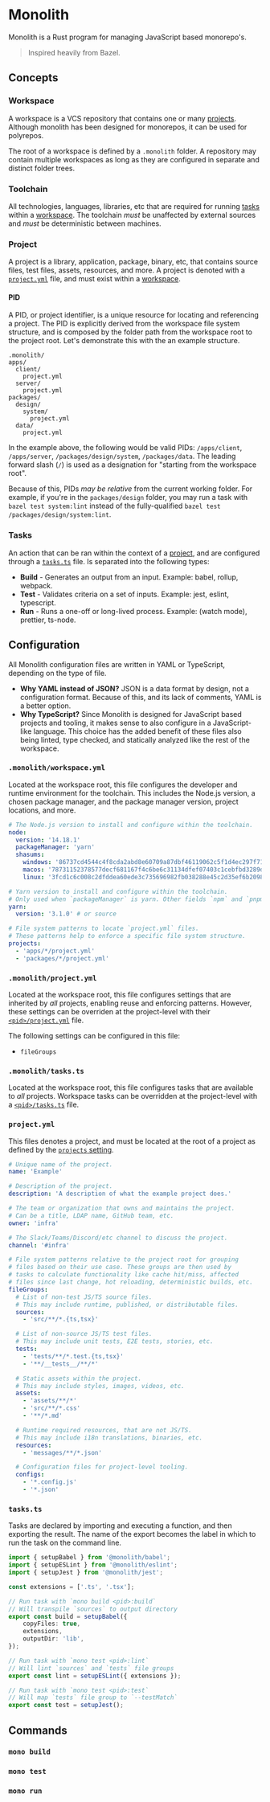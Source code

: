 # Monolith

Monolith is a Rust program for managing JavaScript based monorepo's.

> Inspired heavily from Bazel.

## Concepts

### Workspace

A workspace is a VCS repository that contains one or many [projects](#project). Although monolith
has been designed for monorepos, it can be used for polyrepos.

The root of a workspace is defined by a `.monolith` folder. A repository may contain multiple
workspaces as long as they are configured in separate and distinct folder trees.

### Toolchain

All technologies, languages, libraries, etc that are required for running [tasks](#task) within a
[workspace](#workspace). The toolchain _must_ be unaffected by external sources and _must_ be
deterministic between machines.

### Project

A project is a library, application, package, binary, etc, that contains source files, test files,
assets, resources, and more. A project is denoted with a [`project.yml`](#projectyml) file, and must
exist within a [workspace](#workspace).

#### PID

A PID, or project identifier, is a unique resource for locating and referencing a project. The PID
is explicitly derived from the workspace file system structure, and is composed by the folder path
from the workspace root to the project root. Let's demonstrate this with the an example structure.

```
.monolith/
apps/
  client/
    project.yml
  server/
    project.yml
packages/
  design/
    system/
      project.yml
  data/
    project.yml
```

In the example above, the following would be valid PIDs: `/apps/client`, `/apps/server`,
`/packages/design/system`, `/packages/data`. The leading forward slash (`/`) is used as a
designation for "starting from the workspace root".

Because of this, PIDs _may be relative_ from the current working folder. For example, if you're in
the `packages/design` folder, you may run a task with `bazel test system:lint` instead of the
fully-qualified `bazel test /packages/design/system:lint`.

### Tasks

An action that can be ran within the context of a [project](#project), and are configured through a
[`tasks.ts`](#tasksts) file. Is separated into the following types:

- **Build** - Generates an output from an input. Example: babel, rollup, webpack.
- **Test** - Validates criteria on a set of inputs. Example: jest, eslint, typescript.
- **Run** - Runs a one-off or long-lived process. Example: (watch mode), prettier, ts-node.

## Configuration

All Monolith configuration files are written in YAML or TypeScript, depending on the type of file.

- **Why YAML instead of JSON?** JSON is a data format by design, not a configuration format. Because
  of this, and its lack of comments, YAML is a better option.
- **Why TypeScript?** Since Monolith is designed for JavaScript based projects and tooling, it makes
  sense to also configure in a JavaScript-like language. This choice has the added benefit of these
  files also being linted, type checked, and statically analyzed like the rest of the workspace.

### `.monolith/workspace.yml`

Located at the workspace root, this file configures the developer and runtime environment for the
toolchain. This includes the Node.js version, a chosen package manager, and the package manager
version, project locations, and more.

```yaml
# The Node.js version to install and configure within the toolchain.
node:
  version: '14.18.1'
  packageManager: 'yarn'
  shasums:
    windows: '86737cd4544c4f8cda2abd8e60709a87dbf46119062c5f1d4ec297f71a9e204b'
    macos: '78731152378577decf681167f4c6be6c31134dfef07403c1cebfbd3289d3886f'
    linux: '3fcd1c6c008c2dfddea60ede3c735696982fb038288e45c2d35ef6b2098c8220'

# Yarn version to install and configure within the toolchain.
# Only used when `packageManager` is yarn. Other fields `npm` and `pnpm` also exist.
yarn:
  version: '3.1.0' # or source

# File system patterns to locate `project.yml` files.
# These patterns help to enforce a specific file system structure.
projects:
  - 'apps/*/project.yml'
  - 'packages/*/project.yml'
```

### `.monolith/project.yml`

Located at the workspace root, this file configures settings that are inherited by _all_ projects,
enabling reuse and enforcing patterns. However, these settings can be overriden at the project-level
with their [`<pid>/project.yml`](#projectyml) file.

The following settings can be configured in this file:

- `fileGroups`

### `.monolith/tasks.ts`

Located at the workspace root, this file configures tasks that are available to _all_ projects.
Workspace tasks can be overridden at the project-level with a [`<pid>/tasks.ts`](#tasksts) file.

### `project.yml`

This files denotes a project, and must be located at the root of a project as defined by the
[`projects` setting](#monolithworkspaceyml).

```yaml
# Unique name of the project.
name: 'Example'

# Description of the project.
description: 'A description of what the example project does.'

# The team or organization that owns and maintains the project.
# Can be a title, LDAP name, GitHub team, etc.
owner: 'infra'

# The Slack/Teams/Discord/etc channel to discuss the project.
channel: '#infra'

# File system patterns relative to the project root for grouping
# files based on their use case. These groups are then used by
# tasks to calculate functionality like cache hit/miss, affected
# files since last change, hot reloading, deterministic builds, etc.
fileGroups:
  # List of non-test JS/TS source files.
  # This may include runtime, published, or distributable files.
  sources:
    - 'src/**/*.{ts,tsx}'

  # List of non-source JS/TS test files.
  # This may include unit tests, E2E tests, stories, etc.
  tests:
    - 'tests/**/*.test.{ts,tsx}'
    - '**/__tests__/**/*'

  # Static assets within the project.
  # This may include styles, images, videos, etc.
  assets:
    - 'assets/**/*'
    - 'src/**/*.css'
    - '**/*.md'

  # Runtime required resources, that are not JS/TS.
  # This may include i18n translations, binaries, etc.
  resources:
    - 'messages/**/*.json'

  # Configuration files for project-level tooling.
  configs:
    - '*.config.js'
    - '*.json'
```

### `tasks.ts`

Tasks are declared by importing and executing a function, and then exporting the result. The name of
the export becomes the label in which to run the task on the command line.

```ts
import { setupBabel } from '@monolith/babel';
import { setupESLint } from '@monolith/eslint';
import { setupJest } from '@monolith/jest';

const extensions = ['.ts', '.tsx'];

// Run task with `mono build <pid>:build`
// Will transpile `sources` to output directory
export const build = setupBabel({
	copyFiles: true,
	extensions,
	outputDir: 'lib',
});

// Run task with `mono test <pid>:lint`
// Will lint `sources` and `tests` file groups
export const lint = setupESLint({ extensions });

// Run task with `mono test <pid>:test`
// Will map `tests` file group to `--testMatch`
export const test = setupJest();
```

## Commands

### `mono build`

### `mono test`

### `mono run`
